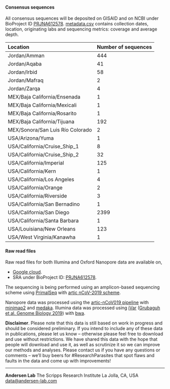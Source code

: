 #### Consensus sequences

All consensus sequences will be deposited on GISAID and on NCBI under BioProject ID [PRJNA612578](https://www.ncbi.nlm.nih.gov/bioproject/612578).
[metadata.csv](https://raw.githubusercontent.com/andersen-lab/HCoV-19-Genomics/master/metadata.csv) contains collection dates, location, originating labs and sequencing metrics: coverage and average depth.

| Location                         | Number of sequences |
|:---------------------------------|:--------------------|
| Jordan/Amman                     | 444                 |
| Jordan/Aqaba                     | 41                  |
| Jordan/Irbid                     | 58                  |
| Jordan/Mafraq                    | 2                   |
| Jordan/Zarqa                     | 4                   |
| MEX/Baja California/Ensenada     | 1                   |
| MEX/Baja California/Mexicali     | 1                   |
| MEX/Baja California/Rosarito     | 1                   |
| MEX/Baja California/Tijuana      | 192                 |
| MEX/Sonora/San Luis Río Colorado | 2                   |
| USA/Arizona/Yuma                 | 1                   |
| USA/California/Cruise_Ship_1     | 8                   |
| USA/California/Cruise_Ship_2     | 32                  |
| USA/California/Imperial          | 125                 |
| USA/California/Kern              | 1                   |
| USA/California/Los Angeles       | 4                   |
| USA/California/Orange            | 2                   |
| USA/California/Riverside         | 3                   |
| USA/California/San Bernadino     | 1                   |
| USA/California/San Diego         | 2399                |
| USA/California/Santa Barbara     | 1                   |
| USA/Louisiana/New Orleans        | 123                 |
| USA/West Virginia/Kanawha        | 1                   |

#### Raw read files

Raw read files for both Illumina and Oxford Nanopore data are available on,

* [Google cloud](https://console.cloud.google.com/storage/browser/andersen-lab_hcov-19-genomics).
* SRA under BioProject ID: [PRJNA612578](https://www.ncbi.nlm.nih.gov/bioproject/612578).

The sequencing is being performed using an amplicon-based sequencing scheme using [PrimalSeq](https://www.nature.com/articles/nprot.2017.066) with [artic nCoV-2019 scheme](https://github.com/artic-network/artic-ncov2019/tree/master/primer_schemes/nCoV-2019).

Nanopore data was processed using the [artic-nCoV019 pipeline](https://github.com/artic-network/artic-ncov2019) with [minimap2](https://github.com/lh3/minimap2) and [medaka](https://github.com/nanoporetech/medaka).
Illumina data was processed using [iVar](https://github.com/andersen-lab/ivar) ([Grubaguh et al. Genome Biology 2019](https://genomebiology.biomedcentral.com/articles/10.1186/s13059-018-1618-7)) with [bwa](https://github.com/lh3/bwa).

**Disclaimer**. Please note that this data is still based on work in progress and should be considered preliminary. If you intend to include any of these data in publications, please let us know – otherwise please feel free to download and use without restrictions. We have shared this data with the hope that people will download and use it, as well as scrutinize it so we can improve our methods and analyses. Please contact us if you have any questions or comments – we’ll buy beers for #ResearchParasites that spot flaws and faults in the data and come up with improvements!

---
**Andersen Lab**
The Scripps Research Institute
La Jolla, CA, USA
[data@andersen-lab.com](mailto:data@andersen-lab.com)
